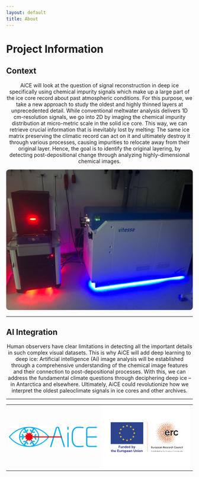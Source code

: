 ```yaml
---
layout: default
title: About
---
```


# Project Information

## Context

<div align="center">
  <p>
    AiCE will look at the question of signal reconstruction in deep ice specifically using chemical impurity signals which make up a large part of the ice core record about past atmospheric conditions. For this purpose, we take a new approach to study the oldest and highly thinned layers at unprecedented detail. While conventional meltwater analysis delivers 1D cm-resolution signals, we go into 2D by imaging the chemical impurity distribution at micro-metric scale in the solid ice core. This way, we can retrieve crucial information that is inevitably lost by melting: The same ice matrix preserving the climatic record can act on it and ultimately destroy it through various processes, causing impurities to relocate away from their original layer. Hence, the goal is to identify the original layering, by detecting post-depositional change through analyzing highly-dimensional chemical images.
  </p>
    <img src="assets/iridiavitesse.jpg" width="800px" alt="Instruments" style="border-radius: 8px;" />
</div>

---

## AI Integration
<div align="center">
  <p>

Human observers have clear limitations in detecting all the important details in such complex visual datasets. This is why AiCE will add deep learning to deep ice: Artificial intelligence (Ai) image analysis will be established through a comprehensive understanding of the chemical image features and their connection to post-depositional processes. With this, we can address the fundamental climate questions through deciphering deep ice – in Antarctica and elsewhere. Ultimately, AiCE could revolutionize how we interpret the oldest paleoclimate signals in ice cores and other archives.
    
  </p>
</div>

---


<table>
  <tr>
    <td>
      <img src="assets/aice.png" width="500px" alt="AiCE Logo" />
    </td>
    <td>
      <img src="assets/erc.png" width="500px" alt="ERC Logo" />
    </td>
  </tr>
</table>
